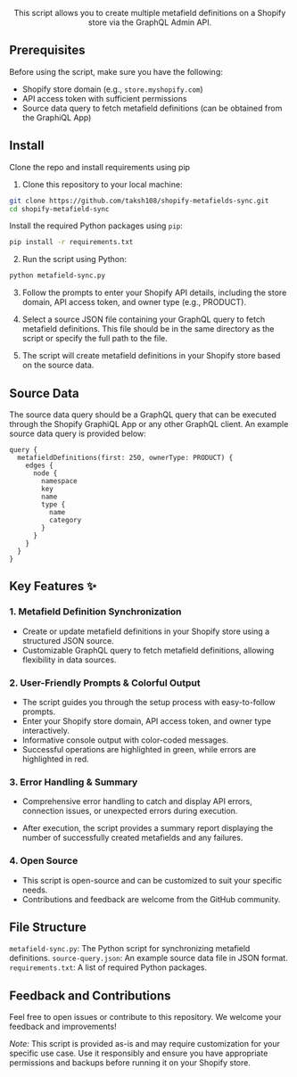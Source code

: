 

<p align="center">
  This script allows you to create multiple metafield definitions on a Shopify store via the GraphQL Admin API.
</p>



## Prerequisites

Before using the script, make sure you have the following:

- Shopify store domain (e.g., `store.myshopify.com`)
- API access token with sufficient permissions
- Source data query to fetch metafield definitions (can be obtained from the GraphiQL App)


## Install

Clone the repo and install requirements using pip
1. Clone this repository to your local machine:
```bash
git clone https://github.com/taksh108/shopify-metafields-sync.git
cd shopify-metafield-sync

```
Install the required Python packages using `pip`:

```bash
pip install -r requirements.txt
```

2. Run the script using Python:
```bash
python metafield-sync.py
```

3. Follow the prompts to enter your Shopify API details, including the store domain, API access token, and owner type (e.g., PRODUCT).

4. Select a source JSON file containing your GraphQL query to fetch metafield definitions. This file should be in the same directory as the script or specify the full path to the file.

5. The script will create metafield definitions in your Shopify store based on the source data.

## Source Data
The source data query should be a GraphQL query that can be executed through the Shopify GraphiQL App or any other GraphQL client. An example source data query is provided below:
```qraphql
query {
  metafieldDefinitions(first: 250, ownerType: PRODUCT) {
    edges {
      node {
        namespace
        key
        name
        type {
          name
          category
        }
      }
    }
  }
}

```

## Key Features ✨


### 1. Metafield Definition Synchronization

- Create or update metafield definitions in your Shopify store using a structured JSON source.
- Customizable GraphQL query to fetch metafield definitions, allowing flexibility in data sources.

### 2. User-Friendly Prompts &  Colorful Output

- The script guides you through the setup process with easy-to-follow prompts.
- Enter your Shopify store domain, API access token, and owner type interactively.
- Informative console output with color-coded messages.
- Successful operations are highlighted in green, while errors are highlighted in red.

### 3. Error Handling & Summary

- Comprehensive error handling to catch and display API errors, connection issues, or unexpected errors during execution.

- After execution, the script provides a summary report displaying the number of successfully created metafields and any failures.

### 4. Open Source

- This script is open-source and can be customized to suit your specific needs.
- Contributions and feedback are welcome from the GitHub community.


## File Structure
`metafield-sync.py`: The Python script for synchronizing metafield definitions.
`source-query.json`: An example source data file in JSON format.
`requirements.txt`: A list of required Python packages.
## Feedback and Contributions
Feel free to open issues or contribute to this repository. We welcome your feedback and improvements!

*Note:* This script is provided as-is and may require customization for your specific use case. Use it responsibly and ensure you have appropriate permissions and backups before running it on your Shopify store.

